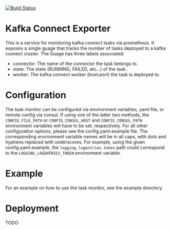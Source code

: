[![Build Status](https://travis-ci.org/zenreach/kafka-connect-exporter.svg?branch=master)](https://travis-ci.org/zenreach/kafka-connect-exporter)

# Kafka Connect Exporter

This is a service for monitoring kafka connect tasks via prometheus. It exposes a single guage that tracks the number of tasks deployed to a kafka connect cluster. The Guage has three labels associated:

- connector: The name of the connector the task belongs to.
- state: The state (RUNNING, FAILED, etc...) of the task.
- worker: The kafka connect worker (host:port) the task is deployed to.

# Configuration

The task monitor can be configured via environment variables, yaml file, or remote config via consul. If using one of the latter two methods, the `CONFIG_FILE_PATH` or `CONFIG_CONSUL_HOST` and `CONFIG_CONSUL_PATH` environment variables will have to be set, respectively. For all other configuration options, please see the config.yaml.example file. The corresponding environment variable names will be in all caps, with dots and hyphens replaced with underscores. For example, using the given config.yaml.example, the `logging.logentries.token` path could correspond to the `LOGGING_LOGENTRIES_TOKEN` environment variable.

# Example

For an example on how to use the task monitor, see the example directory.

# Deployment

TODO
